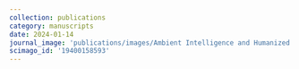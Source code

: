 ```yaml
---
collection: publications
category: manuscripts
date: 2024-01-14
journal_image: 'publications/images/Ambient Intelligence and Humanized Computing.png'
scimago_id: '19400158593'
---
```

